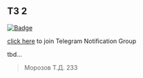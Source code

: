 ## ТЗ 2

[![Badge](https://github.com/TimWHitee/techtask2/actions/workflows/javatest.yml/badge.svg?branch=main)](https://github.com/TimWHitee/techtask2/actions/workflows/javatest.yml)


[click here](https://t.me/+Q6F4_3AqrrNmMGVi) to join Telegram Notification Group

tbd...

> Морозов Т.Д. 233
